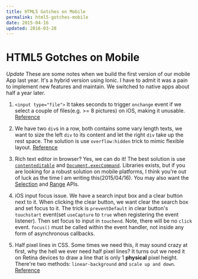 ```yaml
---
title: HTML5 Gotches on Mobile
permalink: html5-gotches-mobile
date: 2015-04-16
updated: 2016-03-28
---
```


# HTML5 Gotches on Mobile

*Update* These are some notes when we build the first version of our mobile
App last year. It's a hybrid version using Ionic. I have to admit it was a pain
to implement new features and maintain. We switched to native apps about half a
year later.

1. `<input type="file">` It takes seconds to trigger `onchange` event if we
select a couple of files(e.g. >= 8 pictures) on iOS, making it unusable.
[Reference](https://bugs.webkit.org/show_bug.cgi?id=136448)

2. We have two `div`s in a row, both contains some vary length texts, we want to
size the left `div` to its content and let the right `div` take up the rest space.
The solution is use `overflow:hidden` trick to mimic flexible layout.
[Reference](http://jsfiddle.net/glee/6Cavr/)

3. Rich text editor in browser? Yes, we can do it! The best solution is use
[`contenteditable`](https://developer.mozilla.org/en-US/docs/Web/Guide/HTML/Content_Editable)
and [`Document.execCommand`](https://developer.mozilla.org/en-US/docs/Web/API/Document/execCommand).
Libraries exists, but if you are looking for a robust solution on mobile
platforms, I think you're out of luck as the time I am writing this(2015/04/16).
You may also want the [Selection](https://developer.mozilla.org/en-US/docs/Web/API/Selection)
and [Range](https://developer.mozilla.org/en-US/docs/Web/API/Range) APIs.

4. iOS input focus issue. We have a search input box and a clear button next to
it. When clicking the clear button, we want clear the search box and set focus
to it. The trick is `preventDefault` in clear button's `touchstart` event(set
`useCapture` to `true` when registering the event listener). Then set focus to
input in `touchend`. Note, there will be no `click` event. `focus()` must be
called within the event handler, not inside any form of asynchronous callbacks.

5. Half pixel lines in CSS. Some times we need this, it may sound crazy at first,
why the hell we ever need half pixel lines? It turns out we need it on Retina
devices to draw a line that is only 1 **physical** pixel height. There're two
methods: `linear-background` and `scale up and down`.
[Reference](http://n12v.com/css-retina-and-physical-pixels/)
